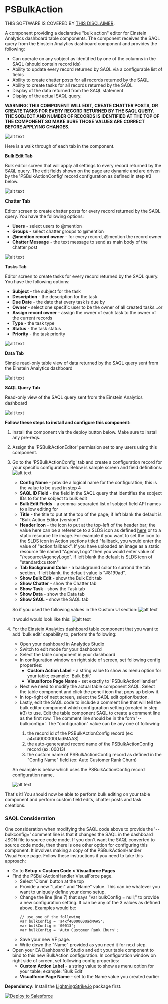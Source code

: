 # PSBulkAction
THIS SOFTWARE IS COVERED BY [THIS DISCLAIMER](https://raw.githubusercontent.com/thedges/Disclaimer/master/disclaimer.txt).

A component providing a declarative "bulk action" editor for Einstein Analytics dashboard table components. The component receives the SAQL query from the Einstein Analytics dashboard component and provides the following:
- Can operate on any sobject as identified by one of the columns in the SAQL (should contain record ids)
- Ability to update every record returned by SAQL via a configurable list of fields
- Ability to create chatter posts for all records returned by the SAQL
- Ability to create tasks for all records returned by the SAQL
- Display of the data returned from the SAQL statement
- Display of the actual SAQL query.

<b>WARNING: THIS COMPONENT WILL EDIT, CREATE CHATTER POSTS, OR CREATE TASKS FOR EVERY RECORD RETURNED BY THE SAQL QUERY. THE SOBJECT AND NUMBER OF RECORDS IS IDENTIFIED AT THE TOP OF THE COMPONENT SO MAKE SURE THOSE VALUES ARE CORRECT BEFORE APPLYING CHANGES.</b>

![alt text](https://github.com/thedges/PSBulkAction/blob/master/memphis311.gif "Demo Image")

Here is a walk through of each tab in the component.

<b>Bulk Edit Tab</b><br/>

Bulk editor screen that will apply all settings to every record returned by the SAQL query. The edit fields shown on the page are dynamic and are driven by the 'PSBulkActionConfig' record configuration as defined in step #3 below.

![alt text](https://github.com/thedges/PSBulkAction/blob/master/PSBulkAction-BulkEdit.png "Bulk Edit")

<b>Chatter Tab</b><br/>

   Editor screen to create chatter posts for every record returned by  the SAQL query. You have the following options:

   - <b>Users</b> - select users to @mention
   - <b>Groups</b> - select chatter groups to @mention
   - <b>@mention record owner</b> - for every record, @mention the record owner
   - <b>Chatter Message</b> - the text message to send as main body of the chatter post
   
   ![alt text](https://github.com/thedges/PSBulkAction/blob/master/PSBulkAction-Chatter.png "Chatter")

<b>Tasks Tab</b><br/>

   Editor screen to create tasks for every record returned by the SAQL query. You have the following options:

   - <b>Subject</b> - the subject for the task
   - <b>Description</b> - the description for the task
   - <b>Due Date</b> - the date that every task is due by
   - <b>Owner</b> - select one specific user to be the owner of all created tasks...or
   - <b>Assign record owner</b> - assign the owner of each task to the owner of the current records
   - <b>Type</b> - the task type
   - <b>Status</b> - the task status
   - <b>Priority</b> - the task priority
   
   ![alt text](https://github.com/thedges/PSBulkAction/blob/master/PSBulkAction-Tasks.png "Tasks")

<b>Data Tab</b><br/>

   Simple read-only table view of data returned by the SAQL query sent from the Einstein Analytics dashboard
   
   ![alt text](https://github.com/thedges/PSBulkAction/blob/master/PSBulkAction-Data.png "Data")

<b>SAQL Query Tab</b><br/>

   Read-only view of the SAQL query sent from the Einstein Analytics dashboard

   ![alt text](https://github.com/thedges/PSBulkAction/blob/master/PSBulkAction-SAQL.png "SAQL")

<b>Follow these steps to install and configure this component:</b>
1. Install the component via the deploy button below. Make sure to install any pre-reqs. 
2. Assign the 'PSBulkActionEditor' permission set to any users using this component.
3. Go to the 'PSBulkActionConfig' tab and create a configuration record for your specific configuration. Below is sample screen and field definitions: 
![alt text](https://github.com/thedges/PSBulkAction/blob/master/PSBulkAction-Record2.png "Record")

   - <b>Config Name</b> - provide a logical name for the configuration; this is the value to be used in step 4
   - <b>SAQL ID Field</b> - the field in the SAQL query that identifies the sobject IDs to for the sobject to bulk edit
   - <b>Bulk Edit Fields</b> - a comma-separated list of sobject field API names to allow editing for
   - <b>Title</b> - the title to put at the top of the page; if left blank the default is "Bulk Action Editor (version)"
   - <b>Header Icon</b> - the icon to put at the top-left of the header bar; the value here can be a reference to a SLDS icon as defined [here](https://www.lightningdesignsystem.com/icons/) or to a static resource file image. For example if you want to set the icon to the SLDS icon in Action sections titled "fallback, you would enter the value of "action:fallback". If you have uploaded an image as a static resource file named "AgencyLogo" then you would enter value of "/resource/AgencyLogo". If left blank the default is SLDS icon of "standard:custom"
   - <b>Tab Background Color</b> - a background color to surrond the tab section. If left blank, the default value is "#8199ad".
   - <b>Show Bulk Edit</b> - show the Bulk Edit tab
   - <b>Show Chatter</b> - show the Chatter tab
   - <b>Show Task</b> - show the Task tab
   - <b>Show Data</b> - show the Data tab
   - <b>Show SAQL</b> - show the SAQL tab
   
   So if you used the following values in the Custom UI section:
   ![alt text](https://github.com/thedges/PSBulkAction/blob/master/PSBulkAction-CustomConfig.png "Custom Config")
   
   It would would look like this:
   ![alt text](https://github.com/thedges/PSBulkAction/blob/master/PSBulkAction-Custom.png "Custom")
   
4. For the Einstein Analytics dashboard table component that you want to add 'bulk edit' capability to, perform the following:
   - Open your dashboard in Analytics Studio
   - Switch to edit mode for your dashboard
   - Select the table component in your dashboard
   - In configuration window on right side of screen, set following config properties:
     - <b>Custom Action Label</b> - a string value to show as menu option for your table; example: 'Bulk Edit'
     - <b>Visualforce Page Name</b> - set exactly to 'PSBulkActionHandler'
   - Next we need to modify the actual table component SAQL. Select the table component and click the pencil icon that pops up below it.
   - In top-right of next screen, select the SAQL edit option/button.
   - Lastly, edit the SAQL code to include a comment line that will tell the bulk editor component which configuration setting (created in step #3) to use.  Edit the table component SAQL to create a comment line as the first row. The comment line should be in the form 
   '--bulkconfig=<configuration>'. The "configuration" value can be any one of following:
     1) the record id of the PSBulkActionConfig record (ex: a4xf4000000UadMAAS)
     2) the auto-genereated record name of the PSBulkActionConfig record (ex: 00013)
     3) the custom name of PSBulkActionConfig record as defined in the "Config Name" field (ex: Auto Customer Rank Churn)
   
   An example is below which uses the PSBulkActionConfig record configuration name,
   
   ![alt text](https://github.com/thedges/PSBulkAction/blob/master/PSBulkAction-SAQLEdit2.png "SAQL")
   
That's it! You should now be able to perform bulk editing on your table component and perform custom field edits, chatter posts and task creations.

### SAQL Consideration
One consideration when modifying the SAQL code above to provide the '--bulkconfig=<configuration>' comment line is that it changes the SAQL in the dashboard JSON file to source code mode. If you don't want the SAQL converted to source code mode, then there is one other option for configuring this component. It involves making a copy of the PSBulkActionHandler VisualForce page. Follow these instructions if you need to take this approach:
   - Go to <b>Setup > Custom Code > Visualforce Pages</b>
   - Find the PSBulkActionHandler VisualForce page.
     - Select 'Clone' button at the top
     - Provide a new "Label" and "Name" value. This can be whatever you want to uniquely define your demo setup. 
     - Change the line (line 7) that says "var bulkConfig = null;" to provide a new configuration setting. It can be any of the 3 values as defined above. Examples would be:
         ```
         // use one of the following
         var bulkConfig = 'a4xf4000000UadMAAS';
         var bulkConfig = '00013';
         var bulkConfig = 'Auto Customer Rank Churn';
         ```
     - Save your new VF page. 
     - Write down the "Name" provided as you need it for next step.
   - Open your EA Dashboard in Studio and edit your table component to bind to this new BulkAction configuration. In configuration window on right side of screen, set following config properties:
     - <b>Custom Action Label</b> - a string value to show as menu option for your table; example: 'Bulk Edit'
     - <b>Visualforce Page Name</b> - set to the Name value you created earlier
   

<b>Dependency:</b> Install the [LightningStrike.io](https://github.com/thedges/Lightning-Strike) package first.

<a href="https://githubsfdeploy.herokuapp.com">
  <img alt="Deploy to Salesforce"
       src="https://raw.githubusercontent.com/afawcett/githubsfdeploy/master/deploy.png">
</a>

